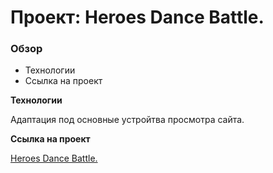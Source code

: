 # Проект: Heroes Dance Battle.

### Обзор
* Технологии
* Ссылка на проект

**Технологии**

Адаптация под основные устройтва просмотра сайта.

**Ссылка на проект**

[Heroes Dance Battle.](https://yataknemogy.github.io/battle-js/)
